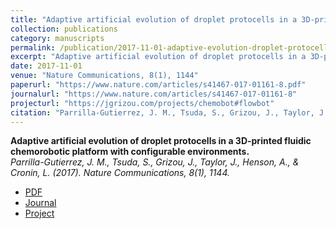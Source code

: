 ```yaml
---
title: "Adaptive artificial evolution of droplet protocells in a 3D-printed fluidic chemorobotic platform with configurable environments."
collection: publications
category: manuscripts
permalink: /publication/2017-11-01-adaptive-evolution-droplet-protocells
excerpt: "Adaptive artificial evolution of droplet protocells in a 3D-printed fluidic chemorobotic platform with configurable environments."
date: 2017-11-01
venue: "Nature Communications, 8(1), 1144"
paperurl: "https://www.nature.com/articles/s41467-017-01161-8.pdf"
journalurl: "https://www.nature.com/articles/s41467-017-01161-8"
projecturl: "https://jgrizou.com/projects/chemobot#flowbot"
citation: "Parrilla-Gutierrez, J. M., Tsuda, S., Grizou, J., Taylor, J., Henson, A., & Cronin, L. (2017). Nature Communications, 8(1), 1144."
---
```


**Adaptive artificial evolution of droplet protocells in a 3D-printed fluidic chemorobotic platform with configurable environments.**  
*Parrilla-Gutierrez, J. M., Tsuda, S., Grizou, J., Taylor, J., Henson, A., & Cronin, L. (2017). Nature Communications, 8(1), 1144.*

- [PDF](https://www.nature.com/articles/s41467-017-01161-8.pdf)  
- [Journal](https://www.nature.com/articles/s41467-017-01161-8)  
- [Project](https://jgrizou.com/projects/chemobot#flowbot)
